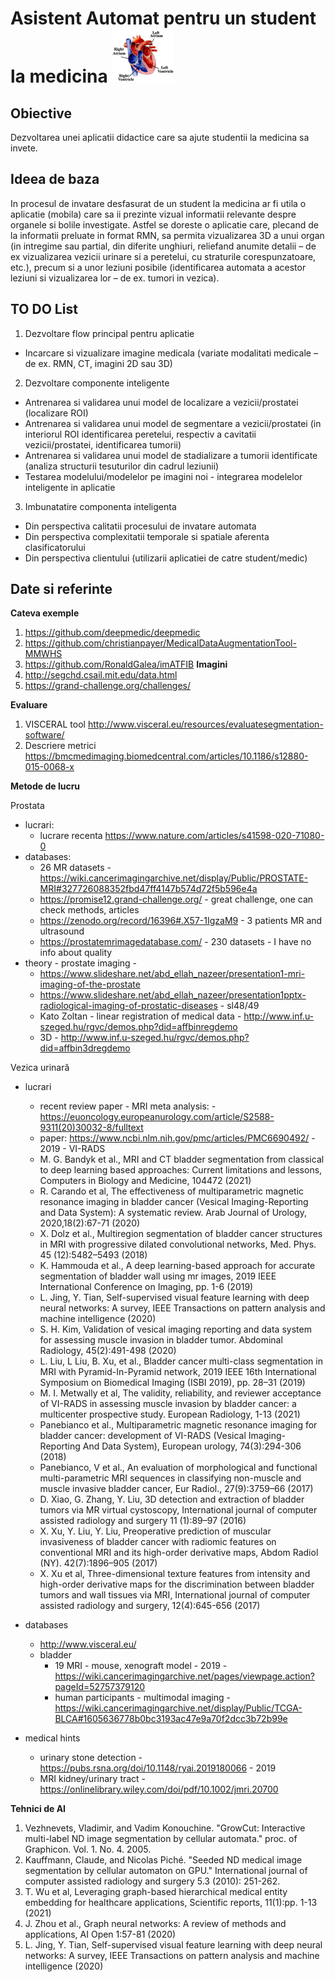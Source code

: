 
# Asistent Automat pentru un student la medicina  <img src="heartSmall.png" alt="A cool heart"/>

## Obiective
Dezvoltarea unei aplicatii didactice care sa ajute studentii la medicina sa invete.


## Ideea de baza
In procesul de invatare desfasurat de un student la medicina ar fi utila o aplicatie (mobila) care sa ii prezinte vizual informatii relevante despre organele si bolile investigate. Astfel se doreste o aplicatie care, plecand de la informatii preluate in format RMN, sa permita vizualizarea 3D a unui organ (in intregime sau partial, din diferite unghiuri, reliefand anumite detalii – de ex vizualizarea vezicii urinare si a peretelui, cu straturile corespunzatoare, etc.), precum si a unor leziuni posibile (identificarea automata a acestor leziuni si vizualizarea lor – de ex. tumori in vezica). 


## TO DO List
1. Dezvoltare flow principal pentru aplicatie 
- Incarcare si vizualizare imagine medicala (variate modalitati medicale – de ex. RMN, CT, imagini 2D sau 3D)
2. Dezvoltare componente inteligente
- Antrenarea si validarea unui model de localizare a vezicii/prostatei (localizare ROI)
- Antrenarea si validarea unui model de segmentare a vezicii/prostatei (in interiorul ROI identificarea peretelui, respectiv a cavitatii vezicii/prostatei, identificarea tumorii)
- Antrenarea si validarea unui model de stadializare a tumorii identificate (analiza structurii tesuturilor din cadrul leziunii)
- Testarea modelului/modelelor pe imagini noi - integrarea modelelor inteligente in aplicatie
3. Imbunatatire componenta inteligenta
- Din perspectiva calitatii procesului de invatare automata
- Din perspectiva complexitatii temporale si spatiale aferenta clasificatorului
- Din perspectiva clientului (utilizarii aplicatiei de catre student/medic)


## Date si referinte

**Cateva exemple**
1. https://github.com/deepmedic/deepmedic 
2. https://github.com/christianpayer/MedicalDataAugmentationTool-MMWHS
3. https://github.com/RonaldGalea/imATFIB 
**Imagini**
1. http://segchd.csail.mit.edu/data.html
2. https://grand-challenge.org/challenges/

**Evaluare**
1. VISCERAL tool http://www.visceral.eu/resources/evaluatesegmentation-software/
2. Descriere metrici https://bmcmedimaging.biomedcentral.com/articles/10.1186/s12880-015-0068-x


**Metode de lucru**

Prostata
- lucrari:
    * lucrare recenta https://www.nature.com/articles/s41598-020-71080-0
- databases: 
    * 26 MR datasets - https://wiki.cancerimagingarchive.net/display/Public/PROSTATE-MRI#327726088352fbd47ff4147b574d72f5b596e4a
    * https://promise12.grand-challenge.org/ - great challenge, one can check methods, articles
    * https://zenodo.org/record/16396#.X57-1IgzaM9 - 3 patients MR and ultrasound
    * https://prostatemrimagedatabase.com/ - 230 datasets - I have no info about quality
- theory - prostate imaging -
    * https://www.slideshare.net/abd_ellah_nazeer/presentation1-mri-imaging-of-the-prostate
    * https://www.slideshare.net/abd_ellah_nazeer/presentation1pptx-radiological-imaging-of-prostatic-diseases - sl48/49  
    * Kato Zoltan - linear registration of medical data - http://www.inf.u-szeged.hu/rgvc/demos.php?did=affbinregdemo
    * 3D -  http://www.inf.u-szeged.hu/rgvc/demos.php?did=affbin3dregdemo

Vezica urinară
- lucrari
    * recent review paper - MRI meta analysis: - https://euoncology.europeanurology.com/article/S2588-9311(20)30032-8/fulltext
    * paper: https://www.ncbi.nlm.nih.gov/pmc/articles/PMC6690492/ - 2019 - VI-RADS
    * M. G. Bandyk et al., MRI and CT bladder segmentation from classical to deep learning based approaches: Current limitations and lessons, Computers in Biology and Medicine, 104472 (2021)
    * R. Carando et al, The effectiveness of multiparametric magnetic resonance imaging in bladder cancer (Vesical Imaging-Reporting and Data System): A systematic review. Arab Journal of Urology, 2020,18(2):67-71 (2020)
    * X. Dolz et al., Multiregion segmentation of bladder cancer structures in MRI with progressive dilated convolutional networks, Med. Phys. 45 (12):5482–5493 (2018)
    * K. Hammouda et al., A deep learning-based approach for accurate segmentation of bladder wall using mr images, 2019 IEEE International Conference on Imaging, pp. 1-6 (2019)
    * L. Jing, Y. Tian, Self-supervised visual feature learning with deep neural networks: A survey, IEEE Transactions on pattern analysis and machine intelligence (2020)
    * S. H. Kim, Validation of vesical imaging reporting and data system for assessing muscle invasion in bladder tumor. Abdominal Radiology, 45(2):491-498 (2020)
    * L. Liu, L Liu, B. Xu, et al., Bladder cancer multi-class segmentation in MRI with Pyramid-In-Pyramid network, 2019 IEEE 16th International Symposium on Biomedical Imaging (ISBI 2019), pp. 28–31 (2019)
    * M. I. Metwally et al, The validity, reliability, and reviewer acceptance of VI-RADS in assessing muscle invasion by bladder cancer: a multicenter prospective study. European Radiology, 1-13 (2021)
    * Panebianco et al., Multiparametric magnetic resonance imaging for bladder cancer: development of VI-RADS (Vesical Imaging-Reporting And Data System), European urology, 74(3):294-306 (2018)
    * Panebianco, V et al., An evaluation of morphological and functional multi-parametric MRI sequences in classifying non-muscle and muscle invasive bladder cancer, Eur Radiol., 27(9):3759–66 (2017)
    * D. Xiao, G. Zhang, Y. Liu, 3D detection and extraction of bladder tumors via MR virtual cystoscopy, International journal of computer assisted radiology and surgery 11 (1):89–97 (2016)
    * X. Xu, Y. Liu, Y. Liu, Preoperative prediction of muscular invasiveness of bladder cancer with radiomic features on conventional MRI and its high-order derivative maps, Abdom Radiol (NY). 42(7):1896–905 (2017)
    * X. Xu et al, Three-dimensional texture features from intensity and high-order derivative maps for the discrimination between bladder tumors and wall tissues via MRI, International journal of computer assisted radiology and surgery, 12(4):645-656 (2017)
   
- databases 
    * http://www.visceral.eu/
    * bladder
        - 19 MRI - mouse, xenograft model - 2019 - https://wiki.cancerimagingarchive.net/pages/viewpage.action?pageId=52757379120 
        - human participants - multimodal imaging - https://wiki.cancerimagingarchive.net/display/Public/TCGA-BLCA#1605636778b0bc3193ac47e9a70f2dcc3b72b99e
- medical hints 
    * urinary stone detection - https://pubs.rsna.org/doi/10.1148/ryai.2019180066 - 2019
    * MRI kidney/urinary tract - https://onlinelibrary.wiley.com/doi/pdf/10.1002/jmri.20700





**Tehnici de AI**
1. Vezhnevets, Vladimir, and Vadim Konouchine. "GrowCut: Interactive multi-label ND image segmentation by cellular automata." proc. of Graphicon. Vol. 1. No. 4. 2005.
2. Kauffmann, Claude, and Nicolas Piché. "Seeded ND medical image segmentation by cellular automaton on GPU." International journal of computer assisted radiology and surgery 5.3 (2010): 251-262.
3. T. Wu et al, Leveraging graph-based hierarchical medical entity embedding for healthcare applications, Scientific reports, 11(1):pp. 1-13 (2021)
4. J. Zhou et al., Graph neural networks: A review of methods and applications, AI Open 1:57-81 (2020)
5. L. Jing, Y. Tian, Self-supervised visual feature learning with deep neural networks: A survey, IEEE Transactions on pattern analysis and machine intelligence (2020)




